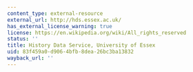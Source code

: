 ```yaml
---
content_type: external-resource
external_url: http://hds.essex.ac.uk/
has_external_license_warning: true
license: https://en.wikipedia.org/wiki/All_rights_reserved
status: ''
title: History Data Service, University of Essex
uid: 83f459a0-d906-4bfb-8dea-26bc3ba13832
wayback_url: ''
---
```

